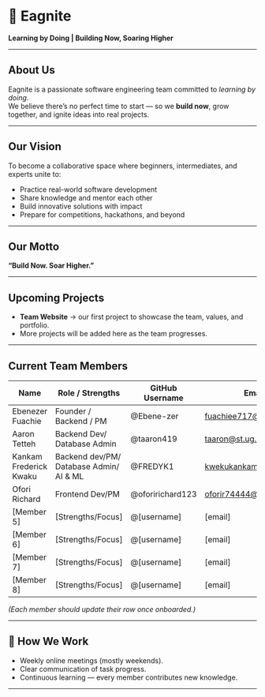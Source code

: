 # 🦅 Eagnite

**Learning by Doing | Building Now, Soaring Higher**

---

##  About Us
Eagnite is a passionate software engineering team committed to *learning by doing*.  
We believe there’s no perfect time to start — so we **build now**, grow together, and ignite ideas into real projects.  

---

##  Our Vision
To become a collaborative space where beginners, intermediates, and experts unite to:  
- Practice real-world software development  
- Share knowledge and mentor each other  
- Build innovative solutions with impact  
- Prepare for competitions, hackathons, and beyond  

---

##  Our Motto
**“Build Now. Soar Higher.”**

---

##  Upcoming Projects
- **Team Website** → our first project to showcase the team, values, and portfolio.  
- More projects will be added here as the team progresses.  

---

## Current Team Members
| Name               | Role / Strengths            | GitHub Username | Email           |
|--------------------|-----------------------------|-----------------|-----------------|
| Ebenezer Fuachie   | Founder / Backend / PM      | @Ebene-zer   | fuachiee717@gmail.com  |
| Aaron Tetteh         | Backend Dev/ Database Admin | @taaron419     | taaron@st.ug.edu.gh |
| Kankam Frederick Kwaku | Backend dev/PM/ Database Admin/ AI & ML  | @FREDYK1| kwekukankam@gmail.com  |
| Ofori Richard       |  Frontend Dev/PM | @oforirichard123 |  oforir74444@gmail.com |
| [Member 5]         | [Strengths/Focus]           | @[username]     | [email]         |
| [Member 6]         | [Strengths/Focus]           | @[username]     | [email]         |
| [Member 7]         | [Strengths/Focus]           | @[username]     | [email]         |
| [Member 8]         | [Strengths/Focus]           | @[username]     | [email]         |

*(Each member should update their row once onboarded.)*

---

## 🤝 How We Work
- Weekly online meetings (mostly weekends).  
- Clear communication of task progress.  
- Continuous learning — every member contributes new knowledge.  

---
